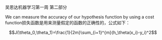 吴恩达机器学习第一周 第二部分

We can measure the accuracy of our hypothesis function by using a cost function损失函数是用来测量假定的函数的正确性的，公式如下：

$$J(\theta_0,\theta_1)=\frac{1}{2m}\sum_{i=1}^{m}(h_\theta(x_i)-y_i)^2$$

